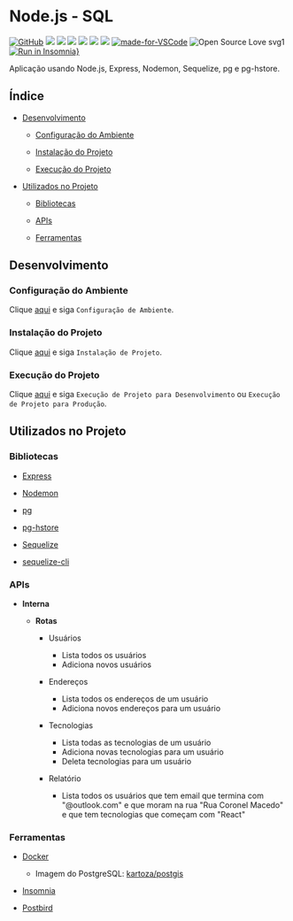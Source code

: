# Node.js - SQL

[![GitHub](https://img.shields.io/github/license/mashape/apistatus.svg)](https://github.com/osvaldokalvaitir/nodejs-sql/blob/master/LICENSE)
![](https://img.shields.io/github/package-json/v/osvaldokalvaitir/nodejs-sql.svg)
![](https://img.shields.io/github/last-commit/osvaldokalvaitir/nodejs-sql.svg?color=red)
![](https://img.shields.io/github/languages/top/osvaldokalvaitir/nodejs-sql.svg?color=yellow)
![](https://img.shields.io/github/languages/count/osvaldokalvaitir/nodejs-sql.svg?color=lightgrey)
![](https://img.shields.io/github/languages/code-size/osvaldokalvaitir/nodejs-sql.svg)
![](https://img.shields.io/github/repo-size/osvaldokalvaitir/nodejs-sql.svg?color=blueviolet)
[![made-for-VSCode](https://img.shields.io/badge/Made%20for-VSCode-1f425f.svg)](https://code.visualstudio.com/)
![Open Source Love svg1](https://badges.frapsoft.com/os/v1/open-source.svg?v=103)  
[![Run in Insomnia}](https://insomnia.rest/images/run.svg)](https://insomnia.rest/run/?label=Node.js%20SQL&uri=https%3A%2F%2Fraw.githubusercontent.com%2Fosvaldokalvaitir%2Fnodejs-sql%2Fmaster%2FInsomnia.json%3Ftoken%3DAJUPLGLUR75SL4OQNRZWCZ26LKLEA)

Aplicação usando Node.js, Express, Nodemon, Sequelize, pg e pg-hstore.

## Índice

- [Desenvolvimento](#desenvolvimento)

  - [Configuração do Ambiente](#configuração-do-ambiente)

  - [Instalação do Projeto](#instalação-do-projeto)

  - [Execução do Projeto](#execução-do-projeto)

- [Utilizados no Projeto](#utilizados-no-projeto)

  - [Bibliotecas](#bibliotecas)
  
  - [APIs](#apis)  

  - [Ferramentas](#ferramentas)

## Desenvolvimento

### Configuração do Ambiente

Clique [aqui](https://github.com/osvaldokalvaitir/projects-settings/blob/master/README.md) e siga `Configuração de Ambiente`.

### Instalação do Projeto

Clique [aqui](https://github.com/osvaldokalvaitir/projects-settings/blob/master/nodejs/nodejs.md) e siga `Instalação de Projeto`.

### Execução do Projeto

Clique [aqui](https://github.com/osvaldokalvaitir/projects-settings/blob/master/nodejs/nodejs.md) e siga `Execução de Projeto para Desenvolvimento` ou `Execução de Projeto para Produção`.

## Utilizados no Projeto

### Bibliotecas

- [Express](https://github.com/osvaldokalvaitir/projects-settings/blob/master/nodejs/libs/express.md)

- [Nodemon](https://github.com/osvaldokalvaitir/projects-settings/blob/master/nodejs/libs/nodemon.md)

- [pg](https://github.com/osvaldokalvaitir/projects-settings/blob/master/nodejs/libs/pg.md)

- [pg-hstore](https://github.com/osvaldokalvaitir/projects-settings/blob/master/nodejs/libs/pg-hstore.md)

- [Sequelize](https://github.com/osvaldokalvaitir/projects-settings/blob/master/nodejs/libs/sequelize.md)

- [sequelize-cli](https://github.com/osvaldokalvaitir/projects-settings/blob/master/nodejs/libs/sequelize-cli.md)

### APIs

- **Interna**

  - **Rotas**

    - Usuários

      - Lista todos os usuários
      - Adiciona novos usuários

    - Endereços

      - Lista todos os endereços de um usuário
      - Adiciona novos endereços para um usuário

    - Tecnologias

      - Lista todas as tecnologias de um usuário
      - Adiciona novas tecnologias para um usuário
      - Deleta tecnologias para um usuário

    - Relatório

      - Lista todos os usuários que tem email que termina com "@outlook.com" e que moram na rua "Rua Coronel Macedo" e que tem tecnologias que começam com "React"

### Ferramentas

- [Docker](https://github.com/osvaldokalvaitir/projects-settings/blob/master/virtualization/docker/docker.md)

  - Imagem do PostgreSQL: [kartoza/postgis](https://github.com/osvaldokalvaitir/projects-settings/blob/master/virtualization/docker/images/kartoza-postgis.md)

- [Insomnia](https://github.com/osvaldokalvaitir/projects-settings/blob/master/api-client/insomnia.md)

- [Postbird](https://github.com/osvaldokalvaitir/projects-settings/blob/master/database/postgresql/postbird.md)